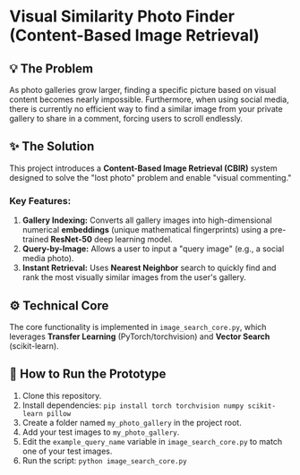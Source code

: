# Visual Similarity Photo Finder (Content-Based Image Retrieval)

## 💡 The Problem

As photo galleries grow larger, finding a specific picture based on visual content becomes nearly impossible. Furthermore, when using social media, there is currently no efficient way to find a similar image from your private gallery to share in a comment, forcing users to scroll endlessly.

## ✨ The Solution

This project introduces a **Content-Based Image Retrieval (CBIR)** system designed to solve the "lost photo" problem and enable "visual commenting."

### Key Features:

1.  **Gallery Indexing:** Converts all gallery images into high-dimensional numerical **embeddings** (unique mathematical fingerprints) using a pre-trained **ResNet-50** deep learning model.
2.  **Query-by-Image:** Allows a user to input a "query image" (e.g., a social media photo).
3.  **Instant Retrieval:** Uses **Nearest Neighbor** search to quickly find and rank the most visually similar images from the user's gallery.

## ⚙️ Technical Core

The core functionality is implemented in `image_search_core.py`, which leverages **Transfer Learning** (PyTorch/torchvision) and **Vector Search** (scikit-learn).

## 🚀 How to Run the Prototype

1.  Clone this repository.
2.  Install dependencies: `pip install torch torchvision numpy scikit-learn pillow`
3.  Create a folder named `my_photo_gallery` in the project root.
4.  Add your test images to `my_photo_gallery`.
5.  Edit the `example_query_name` variable in `image_search_core.py` to match one of your test images.
6.  Run the script: `python image_search_core.py`
